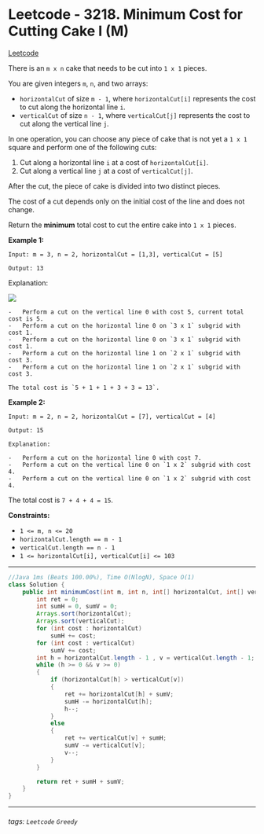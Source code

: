# Leetcode - 3218. Minimum Cost for Cutting Cake I (M)

[Leetcode](https://leetcode.com/problems/minimum-cost-for-cutting-cake-i/)

There is an `m x n` cake that needs to be cut into `1 x 1` pieces.

You are given integers `m`, `n`, and two arrays:

-   `horizontalCut` of size `m - 1`, where `horizontalCut[i]` represents the cost to cut along the horizontal line `i`.
-   `verticalCut` of size `n - 1`, where `verticalCut[j]` represents the cost to cut along the vertical line `j`.

In one operation, you can choose any piece of cake that is not yet a `1 x 1` square and perform one of the following cuts:

1.  Cut along a horizontal line `i` at a cost of `horizontalCut[i]`.
2.  Cut along a vertical line `j` at a cost of `verticalCut[j]`.

After the cut, the piece of cake is divided into two distinct pieces.

The cost of a cut depends only on the initial cost of the line and does not change.

Return the **minimum** total cost to cut the entire cake into `1 x 1` pieces.

**Example 1:**
```
Input: m = 3, n = 2, horizontalCut = [1,3], verticalCut = [5]

Output: 13
```
Explanation:

![](https://assets.leetcode.com/uploads/2024/06/04/ezgifcom-animated-gif-maker-1.gif)
```
-   Perform a cut on the vertical line 0 with cost 5, current total cost is 5.
-   Perform a cut on the horizontal line 0 on `3 x 1` subgrid with cost 1.
-   Perform a cut on the horizontal line 0 on `3 x 1` subgrid with cost 1.
-   Perform a cut on the horizontal line 1 on `2 x 1` subgrid with cost 3.
-   Perform a cut on the horizontal line 1 on `2 x 1` subgrid with cost 3.

The total cost is `5 + 1 + 1 + 3 + 3 = 13`.
```
**Example 2:**
```
Input: m = 2, n = 2, horizontalCut = [7], verticalCut = [4]

Output: 15

Explanation:

-   Perform a cut on the horizontal line 0 with cost 7.
-   Perform a cut on the vertical line 0 on `1 x 2` subgrid with cost 4.
-   Perform a cut on the vertical line 0 on `1 x 2` subgrid with cost 4.
```
The total cost is `7 + 4 + 4 = 15`.

**Constraints:**

-   `1 <= m, n <= 20`
-   `horizontalCut.length == m - 1`
-   `verticalCut.length == n - 1`
-   `1 <= horizontalCut[i], verticalCut[i] <= 103`

---
```java
//Java 1ms (Beats 100.00%), Time O(NlogN), Space O(1)
class Solution {
    public int minimumCost(int m, int n, int[] horizontalCut, int[] verticalCut) {
        int ret = 0;
        int sumH = 0, sumV = 0;
        Arrays.sort(horizontalCut);
        Arrays.sort(verticalCut);
        for (int cost : horizontalCut)
            sumH += cost;
        for (int cost : verticalCut)
            sumV += cost;
        int h = horizontalCut.length - 1 , v = verticalCut.length - 1; 
        while (h >= 0 && v >= 0)
        {
            if (horizontalCut[h] > verticalCut[v])
            {
                ret += horizontalCut[h] + sumV;
                sumH -= horizontalCut[h];
                h--;
            }
            else
            {
                ret += verticalCut[v] + sumH;
                sumV -= verticalCut[v];
                v--;
            }
        }

        return ret + sumH + sumV;
    }
}
```
---


###### tags: `Leetcode` `Greedy`